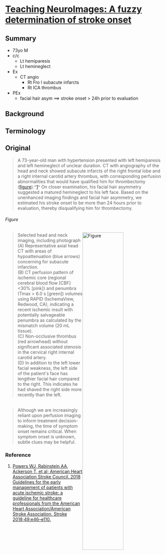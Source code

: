 <!--
Filename: 	2019-05-13_73M.md
Project: 	/Users/shume/Developer/physician/Neurol/TNI
Author: 	shumez <https://github.com/shumez>
Created: 	2019-05-14 16:38:0
Modified: 	2019-05-31 15:24:12
-----
Copyright (c) 2019 shumez
-->

# [Teaching NeuroImages: A fuzzy determination of stroke onset][2019_HumbertKelleyA_AamodtWhitleyW_SieglerJamesE]

## Summary

* 73yo M
* c/c
    * Lt hemiparesis 
    * Lt hemineglect 
* Ex
    * CT angio
        * Rt Fro l subacute infarcts
        * Rt ICA thrombus
* PEx
    * facial hair asym &xrArr; stroke onset > 24h prior to evaluation


## Background

## Terminology

## Original

> A 73-year-old man with hypertension presented with left hemiparesis and left hemineglect of unclear duration. CT with angiography of the head and neck showed subacute infarcts of the right frontal lobe and a right internal carotid artery thrombus, with corresponding perfusion abnormalities that would have qualified him for thrombectomy ([figure](#figure)).^[1]^ On closer examination, his facial hair asymmetry suggested a matured hemineglect to his left face. Based on the unenhanced imaging findings and facial hair asymmetry, we estimated his stroke onset to be more than 24 hours prior to evaluation, thereby disqualifying him for thrombectomy.

###### Figure

[![Figure][fig]][fig]

> Selected head and neck imaging, including photograph  
> (A) Representative axial head CT with areas of hypoattenuation (blue arrows) concerning for subacute infarction.  
> (B) CT perfusion pattern of ischemic core (regional cerebral blood flow [CBF] <30% [pink]) and penumbra (Tmax > 6.0 s [green]) volumes using RAPID (IschemaView, Redwood, CA), indicating a recent ischemic insult with potentially salvageable penumbra as calculated by the mismatch volume (20 mL tissue).  
> (C) Non-occlusive thrombus (red arrowhead) without significant associated stenosis in the cervical right internal carotid artery.  
> (D) In addition to the left lower facial weakness, the left side of the patient's face has lengthier facial hair compared to the right. This indicates he had shaved the right side more recently than the left.

###### 

> Although we are increasingly reliant upon perfusion imaging to inform treatment decision-making, the time of symptom onset remains critical. When symptom onset is unknown, subtle clues may be helpful.

### Reference

1. [Powers WJ, Rabinstein AA, Ackerson T, et al; American Heart Association Stroke Council. 2018 Guidelines for the early management of patients with acute ischemic stroke: a guideline for healthcare professionals from the American Heart Association/American Stroke Association. Stroke 2018;49:e46–e110.][1]

## 

<!-- ref -->
[2019_HumbertKelleyA_AamodtWhitleyW_SieglerJamesE]: https://n.neurology.org/content/92/20/e2395
[1]: #reference ""

<!-- fig -->
[fig]: https://n.neurology.org/content/neurology/92/20/e2395/F1.medium.gif ""

<style type="text/css">
	img{width: 51%; float: right;}
</style>